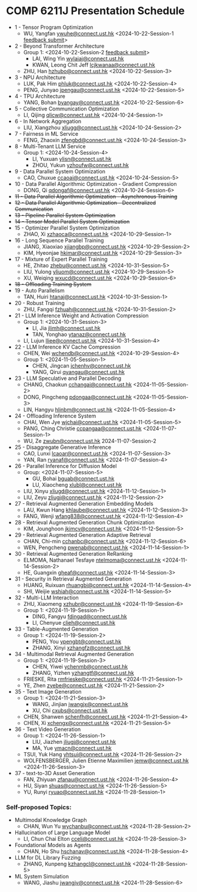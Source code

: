 # COMP 6211J Presentation Schedule


- 1 - Tensor Program Optimization
    - WU, Yangfan [ywuhe@connect.ust.hk](mailto:ywuhe@connect.ust.hk) <2024-10-22-Session-1 [feedback submit](https://forms.gle/oTFHsMVaAkBJAyyM8)>
- 2 - Beyond Transformer Architecture
    - Group 1: <2024-10-22-Session-2 [feedback submit](https://forms.gle/73vWyUbrBgybLzsA8)>   
        - LAI, Wing Yin	[wylaiaj@connect.ust.hk](mailto:wylaiaj@connect.ust.hk)
        - KWAN, Leong Chit Jeff	[lcjkwanaa@connect.ust.hk](mailto:lcjkwanaa@connect.ust.hk)
    - ZHU, Han [hzhubo@connect.ust.hk](mailto:hzhubo@connect.ust.hk) <2024-10-22-Session-3>
- 3 - NPU Architecture
    - LUK, Pak Him	[phluk@connect.ust.hk](mailto:phluk@connect.ust.hk) <2024-10-22-Session-4> 
    - PENG, Junyao	[jpengau@connect.ust.hk](mailto:jpengau@connect.ust.hk) <2024-10-22-Session-5> 
- 4 - TPU Architecture
    - YANG, Bohan [byangay@connect.ust.hk](mailto:byangay@connect.ust.hk) <2024-10-22-Session-6> 
- 5 - Collective Communication Optimization
    - LI, Qijing	[qlicw@connect.ust.hk](mailto:qlicw@connect.ust.hk) <2024-10-24-Session-1>
- 6 - In Network Aggregation
    - LIU, Xiangzhou [xliugg@connect.ust.hk](mailto:xliugg@connect.ust.hk) <2024-10-24-Session-2>
- 7 - Fairness in ML Service
    - FENG, Zhaoxin [zfengbd@connect.ust.hk](mailto:zfengbd@connect.ust.hk) <2024-10-24-Session-3>
- 8 - Multi-Tenant LLM Service
    - Group 1: <2024-10-24-Session-4>    
        - LI, Yuxuan [ylisn@connect.ust.hk](mailto:ylisn@connect.ust.hk)
        - ZHOU, Yukun	[yzhoufw@connect.ust.hk](mailto:yzhoufw@connect.ust.hk)
- 9 - Data Parallel System Optimization
    - CAO, Chuxue [ccaoai@connect.ust.hk](mailto:ccaoai@connect.ust.hk) <2024-10-24-Session-5>
- 10 - Data Parallel Algorithmic Optimization - Gradient Compression
    - DONG, Qi [qdongaf@connect.ust.hk](mailto:qdongaf@connect.ust.hk) <2024-10-24-Session-6>
- ~~11 - Data Parallel Algorithmic Optimization - Asynchronous Training~~
- ~~12 - Data Parallel Algorithmic Optimization - Decentralized Communication~~
- ~~13 - Pipeline Parallel System Optimization~~
- ~~14 - Tensor Model Parallel System Optimization~~
- 15 - Optimizer Parallel System Optimization
    - ZHAO, Xi	[xzhaoca@connect.ust.hk](mailto:xzhaoca@connect.ust.hk) <2024-10-29-Session-1>
- 16 - Long Sequence Parallel Training
    - JIANG, Xiaoxiao [xjiangbp@connect.ust.hk](mailto:xjiangbp@connect.ust.hk) <2024-10-29-Session-2>
    - KIM, Hyeonjae	[hkimar@connect.ust.hk](mailto:hkimar@connect.ust.hk) <2024-10-29-Session-3>
- 17 - Mixture of Expert Parallel Training
    - HE, Zhitao [zhebu@connect.ust.hk](mailto:zhebu@connect.ust.hk) <2024-10-31-Session-5>
    - LIU, Yulong	[yliuom@connect.ust.hk](mailto:yliuom@connect.ust.hk) <2024-10-29-Session-5>
    - XU, Weiqing [wxucd@connect.ust.hk](mailto:wxucd@connect.ust.hk) <2024-10-29-Session-6>
- ~~18 - Offloading Training System~~
- 19 - Auto Parallelism
    - TAN, Huiri [htanaj@connect.ust.hk](mailto:htanaj@connect.ust.hk) <2024-10-31-Session-1>
- 20 - Robust Training
    - ZHU, Fangqi [fzhuah@connect.ust.hk](mailto:fzhuah@connect.ust.hk) <2024-10-31-Session-2>
- 21 - LLM Inference Weight and Activation Compression
    - Group 1: <2024-10-31-Session-3>
        - LI, Jia [jlimh@connect.ust.hk](mailto:jlimh@connect.ust.hk)
        - TAN, Yonghao	[ytanaz@connect.ust.hk](mailto:ytanaz@connect.ust.hk) 
    - LI, Lujun	[lliee@connect.ust.hk](mailto:lliee@connect.ust.hk) <2024-10-31-Session-4>
- 22 - LLM Inference KV Cache Compression
    - CHEN, Wei [wchendb@connect.ust.hk](mailto:wchendb@connect.ust.hk) <2024-10-29-Session-4>
    - Group 1:  <2024-11-05-Session-1>
        - CHEN, Jingcan [jchenhv@connect.ust.hk](mailto:jchenhv@connect.ust.hk) 
        - YANG, Qirui [qyangau@connect.ust.hk](mailto:qyangau@connect.ust.hk) 
- 23 - LLM Speculative and Parallel Decoding
    - CHANG, Chaokun	[cchangai@connect.ust.hk](mailto:cchangai@connect.ust.hk) <2024-11-05-Session-2>
    - DONG, Pingcheng	[pdongaa@connect.ust.hk](mailto:pdongaa@connect.ust.hk) <2024-11-05-Session-3>
    - LIN, Hangyu	[hlinbm@connect.ust.hk](mailto:hlinbm@connect.ust.hk) <2024-11-05-Session-4>
- 24 - Offloading Inference System
    - CHAI, Wen Jye [wjchai@connect.ust.hk](mailto:wjchai@connect.ust.hk) <2024-11-05-Session-5>
    - PANG, Ching Christie [ccpangaa@connect.ust.hk](mailto:ccpangaa@connect.ust.hk) <2024-11-07-Session-1>
    - WU, Ze	[zwubn@connect.ust.hk](mailto:zwubn@connect.ust.hk) 2024-11-07-Session-2
- 25 - Disaggregate Generative Inference
    - CAO, Lunxi [lcaoar@connect.ust.hk](mailto:lcaoar@connect.ust.hk) <2024-11-07-Session-3>
    - YAN, Ran	[ryanaf@connect.ust.hk](mailto:ryanaf@connect.ust.hk) <2024-11-07-Session-4>
- 26 - Parallel Inference for Diffusion Model
    - Group: <2024-11-07-Session-5>
        - GU, Bohai [bguab@connect.ust.hk](mailto:bguab@connect.ust.hk)
        - LU, Xiaocheng	[xlubl@connect.ust.hk](mailto:xlubl@connect.ust.hk)
    - LIU, Xinyu [xliugd@connect.ust.hk](mailto:xliugd@connect.ust.hk) <2024-11-12-Session-1>
    - LIU, Zeyu	[zliugj@connect.ust.hk](mailto:zliugj@connect.ust.hk) <2024-11-12-Session-2>
- 27 - Retrieval Augmented Generation Embedding Models
    - LAU, Kwun Hang [khlaube@connect.ust.hk](mailto:khlaube@connect.ust.hk) <2024-11-12-Session-3>
    - FANG, Wenji [wfang838@connect.ust.hk](mailto:wfang838@connect.ust.hk) <2024-11-12-Session-4>
- 28 - Retrieval Augmented Generation Chunk Optimization
    - KIM, Jounghoon [jkimcv@connect.ust.hk](mailto:jkimcv@connect.ust.hk) <2024-11-12-Session-5>
- 29 - Retrieval Augmented Generation Adaptive Retrieval
    - CHAN, Chi-min [cchanbc@connect.ust.hk](mailto:cchanbc@connect.ust.hk) <2024-11-12-Session-6>
    - WEN, Pengcheng	[pwenab@connect.ust.hk](mailto:pwenab@connect.ust.hk) <2024-11-14-Session-1>
- 30 - Retrieval Augmented Generation ReRanking
    - ELMOMA, Nathanael Tesfaye	[ntelmoma@connect.ust.hk](mailto:ntelmoma@connect.ust.hk) <2024-11-14-Session-2>
    - HE, Guangxin	[gheaf@connect.ust.hk](mailto:gheaf@connect.ust.hk) <2024-11-14-Session-3>
- 31 - Security in Retrieval Augmented Generation
    - HUANG, Ruixuan [rhuangbi@connect.ust.hk](mailto:rhuangbi@connect.ust.hk) <2024-11-14-Session-4>
    - SHI, Weijie [wshiah@connect.ust.hk](mailto:wshiah@connect.ust.hk) <2024-11-14-Session-5>
- 32 - Multi-LLM Interaction
    - ZHU, Xiaomeng [xzhubr@connect.ust.hk](mailto:xzhubr@connect.ust.hk) <2024-11-19-Session-6>
    - Group 1: <2024-11-19-Session-1>   
        - DING, Fangyu	[fdingad@connect.ust.hk](mailto:fdingad@connect.ust.hk)
        - LI, Chenyue [clieh@connect.ust.hk](mailto:clieh@connect.ust.hk)
- 33 - Table-Augmented Generation
    - Group 1:  <2024-11-19-Session-2>  
        - PENG, You [ypengbt@connect.ust.hk](mailto:ypengbt@connect.ust.hk)
        - ZHANG, Xinyi	[xzhangfz@connect.ust.hk](mailto:xzhangfz@connect.ust.hk)
- 34 - Multimodal Retrieval Augmented Generation
    - Group 1:  <2024-11-19-Session-3>
        - CHEN, Yiwei [ychenmb@connect.ust.hk](mailto:ychenmb@connect.ust.hk)
        - ZHANG, Yizhen [yzhangtf@connect.ust.hk](mailto:yzhangtf@connect.ust.hk)
    - FRIESKE, Rita	[rmfrieske@connect.ust.hk](mailto:rmfrieske@connect.ust.hk) <2024-11-21-Session-1>
    - YE, Zhen	[zyebe@connect.ust.hk](mailto:zyebe@connect.ust.hk) <2024-11-21-Session-2>
- 35 - Text Image Generation
    - Group 1: <2024-11-21-Session-3>
        - WANG, Jinjian	[jwangjx@connect.ust.hk](mailto:jwangjx@connect.ust.hk)
        - XU, Chi	[cxubs@connect.ust.hk](mailto:cxubs@connect.ust.hk)          
    - CHEN, Shanwen [schenfh@connect.ust.hk](mailto:schenfh@connect.ust.hk) <2024-11-21-Session-4>
    - CHEN, Xi	[xchengx@connect.ust.hk](mailto:xchengx@connect.ust.hk) <2024-11-21-Session-5>
- 36 - Text Video Generation
    - Group 1: <2024-11-26-Session-1>    
        - LIU, Jiazhen [jliugj@connect.ust.hk](mailto:jliugj@connect.ust.hk)
        - MA, Yue [ymacn@connect.ust.hk](mailto:ymacn@connect.ust.hk)
    - TSUI, Yuk Hang [yhtsui@connect.ust.hk](mailto:yhtsui@connect.ust.hk) <2024-11-26-Session-2>
    - WOLFENSBERGER, Julien Etienne Maximilien [jemw@connect.ust.hk](mailto:jemw@connect.ust.hk) <2024-11-26-Session-3>
- 37 - text-to-3D Asset Generation
    - FAN, Zhiyuan	[zfanau@connect.ust.hk](mailto:zfanau@connect.ust.hk) <2024-11-26-Session-4>
    - HU, Siyan [shuas@connect.ust.hk](mailto:shuas@connect.ust.hk) <2024-11-26-Session-5>
    - YU, Runyi [ryuao@connect.ust.hk](mailto:ryuao@connect.ust.hk) <2024-11-28-Session-1>

### Self-proposed Topics:

- Multimodal Knowledge Graph
    - CHAN, Wun Yu [wychanbu@connect.ust.hk](mailto:wychanbu@connect.ust.hk) <2024-11-28-Session-2>
- Hallucination of Large Language Model
    - LI, Chun Chai Elton	[cceli@connect.ust.hk](mailto:cceli@connect.ust.hk) <2024-11-28-Session-3>
- Foundational Models as Agents
    - CHAN, Ho Shu [hschanav@connect.ust.hk](mailto:hschanav@connect.ust.hk) <2024-11-28-Session-4>
- LLM for DL Library Fuzzing
    - ZHANG, Kunpeng [kzhangcl@connect.ust.hk](mailto:kzhangcl@connect.ust.hk) <2024-11-28-Session-5>
- ML System Simulation
   - WANG, Jiashu [jwangjv@connect.ust.hk](mailto:jwangjv@connect.ust.hk) <2024-11-28-Session-6>
